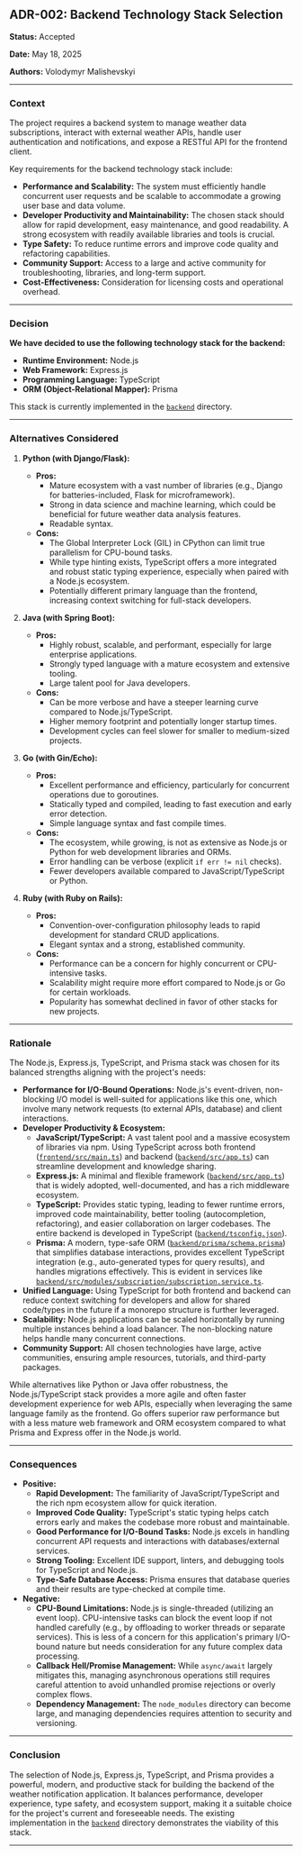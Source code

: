 ## ADR-002: Backend Technology Stack Selection

**Status:** Accepted

**Date:** May 18, 2025

**Authors:** Volodymyr Malishevskyi

---

### Context

The project requires a backend system to manage weather data subscriptions, interact with external weather APIs, handle user authentication and notifications, and expose a RESTful API for the frontend client.

Key requirements for the backend technology stack include:

- **Performance and Scalability:** The system must efficiently handle concurrent user requests and be scalable to accommodate a growing user base and data volume.
- **Developer Productivity and Maintainability:** The chosen stack should allow for rapid development, easy maintenance, and good readability. A strong ecosystem with readily available libraries and tools is crucial.
- **Type Safety:** To reduce runtime errors and improve code quality and refactoring capabilities.
- **Community Support:** Access to a large and active community for troubleshooting, libraries, and long-term support.
- **Cost-Effectiveness:** Consideration for licensing costs and operational overhead.

---

### Decision

**We have decided to use the following technology stack for the backend:**

- **Runtime Environment:** Node.js
- **Web Framework:** Express.js
- **Programming Language:** TypeScript
- **ORM (Object-Relational Mapper):** Prisma

This stack is currently implemented in the [`backend`](../../backend) directory.

---

### Alternatives Considered

1.  **Python (with Django/Flask):**

    - **Pros:**
      - Mature ecosystem with a vast number of libraries (e.g., Django for batteries-included, Flask for microframework).
      - Strong in data science and machine learning, which could be beneficial for future weather data analysis features.
      - Readable syntax.
    - **Cons:**
      - The Global Interpreter Lock (GIL) in CPython can limit true parallelism for CPU-bound tasks.
      - While type hinting exists, TypeScript offers a more integrated and robust static typing experience, especially when paired with a Node.js ecosystem.
      - Potentially different primary language than the frontend, increasing context switching for full-stack developers.

2.  **Java (with Spring Boot):**

    - **Pros:**
      - Highly robust, scalable, and performant, especially for large enterprise applications.
      - Strongly typed language with a mature ecosystem and extensive tooling.
      - Large talent pool for Java developers.
    - **Cons:**
      - Can be more verbose and have a steeper learning curve compared to Node.js/TypeScript.
      - Higher memory footprint and potentially longer startup times.
      - Development cycles can feel slower for smaller to medium-sized projects.

3.  **Go (with Gin/Echo):**

    - **Pros:**
      - Excellent performance and efficiency, particularly for concurrent operations due to goroutines.
      - Statically typed and compiled, leading to fast execution and early error detection.
      - Simple language syntax and fast compile times.
    - **Cons:**
      - The ecosystem, while growing, is not as extensive as Node.js or Python for web development libraries and ORMs.
      - Error handling can be verbose (explicit `if err != nil` checks).
      - Fewer developers available compared to JavaScript/TypeScript or Python.

4.  **Ruby (with Ruby on Rails):**
    - **Pros:**
      - Convention-over-configuration philosophy leads to rapid development for standard CRUD applications.
      - Elegant syntax and a strong, established community.
    - **Cons:**
      - Performance can be a concern for highly concurrent or CPU-intensive tasks.
      - Scalability might require more effort compared to Node.js or Go for certain workloads.
      - Popularity has somewhat declined in favor of other stacks for new projects.

---

### Rationale

The Node.js, Express.js, TypeScript, and Prisma stack was chosen for its balanced strengths aligning with the project's needs:

- **Performance for I/O-Bound Operations:** Node.js's event-driven, non-blocking I/O model is well-suited for applications like this one, which involve many network requests (to external APIs, database) and client interactions.
- **Developer Productivity & Ecosystem:**
  - **JavaScript/TypeScript:** A vast talent pool and a massive ecosystem of libraries via npm. Using TypeScript across both frontend ([`frontend/src/main.ts`](frontend/src/main.ts)) and backend ([`backend/src/app.ts`](../../backend/src/app.ts)) can streamline development and knowledge sharing.
  - **Express.js:** A minimal and flexible framework ([`backend/src/app.ts`](../../backend/src/app.ts)) that is widely adopted, well-documented, and has a rich middleware ecosystem.
  - **TypeScript:** Provides static typing, leading to fewer runtime errors, improved code maintainability, better tooling (autocompletion, refactoring), and easier collaboration on larger codebases. The entire backend is developed in TypeScript ([`backend/tsconfig.json`](backend/tsconfig.json)).
  - **Prisma:** A modern, type-safe ORM ([`backend/prisma/schema.prisma`](../../backend/prisma/schema.prisma)) that simplifies database interactions, provides excellent TypeScript integration (e.g., auto-generated types for query results), and handles migrations effectively. This is evident in services like [`backend/src/modules/subscription/subscription.service.ts`](../../backend/src/modules/subscription/subscription.service.ts).
- **Unified Language:** Using TypeScript for both frontend and backend can reduce context switching for developers and allow for shared code/types in the future if a monorepo structure is further leveraged.
- **Scalability:** Node.js applications can be scaled horizontally by running multiple instances behind a load balancer. The non-blocking nature helps handle many concurrent connections.
- **Community Support:** All chosen technologies have large, active communities, ensuring ample resources, tutorials, and third-party packages.

While alternatives like Python or Java offer robustness, the Node.js/TypeScript stack provides a more agile and often faster development experience for web APIs, especially when leveraging the same language family as the frontend. Go offers superior raw performance but with a less mature web framework and ORM ecosystem compared to what Prisma and Express offer in the Node.js world.

---

### Consequences

- **Positive:**
  - **Rapid Development:** The familiarity of JavaScript/TypeScript and the rich npm ecosystem allow for quick iteration.
  - **Improved Code Quality:** TypeScript's static typing helps catch errors early and makes the codebase more robust and maintainable.
  - **Good Performance for I/O-Bound Tasks:** Node.js excels in handling concurrent API requests and interactions with databases/external services.
  - **Strong Tooling:** Excellent IDE support, linters, and debugging tools for TypeScript and Node.js.
  - **Type-Safe Database Access:** Prisma ensures that database queries and their results are type-checked at compile time.
- **Negative:**
  - **CPU-Bound Limitations:** Node.js is single-threaded (utilizing an event loop). CPU-intensive tasks can block the event loop if not handled carefully (e.g., by offloading to worker threads or separate services). This is less of a concern for this application's primary I/O-bound nature but needs consideration for any future complex data processing.
  - **Callback Hell/Promise Management:** While `async/await` largely mitigates this, managing asynchronous operations still requires careful attention to avoid unhandled promise rejections or overly complex flows.
  - **Dependency Management:** The `node_modules` directory can become large, and managing dependencies requires attention to security and versioning.

---

### Conclusion

The selection of Node.js, Express.js, TypeScript, and Prisma provides a powerful, modern, and productive stack for building the backend of the weather notification application. It balances performance, developer experience, type safety, and ecosystem support, making it a suitable choice for the project's current and foreseeable needs. The existing implementation in the [`backend`](../../backend) directory demonstrates the viability of this stack.

---
